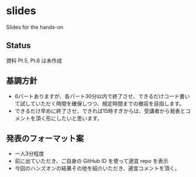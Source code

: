 # slides
Slides for the hands-on

## Status
資料 Pt.5, Pt.6 は未作成

## 基調方針
- 6パートありますが、各パート30分以内で終了させ、できるだけコード書いて試していただく時間を確保しつつ、規定時間までの撤収を目指します。
- できるだけ早めに終了させ、できれば15時すぎからは、受講者から発表とコメントを頂く形にしたいと思います。

## 発表のフォーマット案
- 一人3分程度
- 前に出ていただき、ご自身の GitHub ID を使って適宜 repo を表示
- 今回のハンズオンの結果その他を紹介いただき、適宜コメントを頂く。

